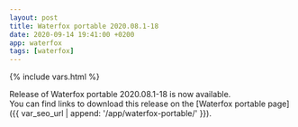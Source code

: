 ```yaml
---
layout: post
title: Waterfox portable 2020.08.1-18
date: 2020-09-14 19:41:00 +0200
app: waterfox
tags: [waterfox]
---
```

{% include vars.html %}

Release of Waterfox portable 2020.08.1-18 is now available.<br />
You can find links to download this release on the [Waterfox portable page]({{ var_seo_url | append: '/app/waterfox-portable/' }}).
